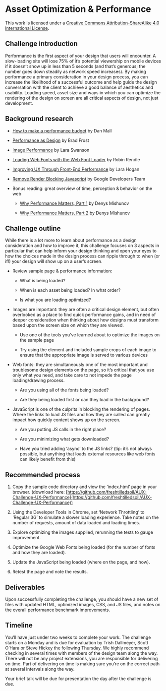 # Asset Optimization & Performance

This work is licensed under a [Creative Commons Attribution-ShareAlike 4.0 International License](http://creativecommons.org/licenses/by-sa/4.0/).

## Challenge introduction

Performance is the first aspect of your design that users will encounter. A slow-loading site will lose 75% of it’s potential viewership on mobile devices if it doesn’t show up in less than 5 seconds (and that’s generous; the number goes down steadily as network speed increases). By making performance a primary consideration in your design process, you can increase the likelihood of a successful outcome and help guide the design conversation with the client to achieve a good balance of aesthetics and usability. Loading speed, asset size and ways in which you can optimize the rendering of the design on screen are all critical aspects of design, not just development.

## Background research

* [How to make a performance budget](http://danielmall.com/articles/how-to-make-a-performance-budget/) by Dan Mall

* [Performance as Design](http://bradfrost.com/blog/post/performance-as-design/) by Brad Frost

* [Image Performance](http://radar.oreilly.com/2014/01/image-performance.html) by Lara Swanson

* [Loading Web Fonts with the Web Font Loader](https://css-tricks.com/loading-web-fonts-with-the-web-font-loader/) by Robin Rendle

* [Improving UX Through Front-End Performance](http://alistapart.com/article/improving-ux-through-front-end-performance) by Lara Hogan

* [Remove Render Blocking Javascript](https://developers.google.com/speed/docs/insights/BlockingJS) by Google Developers Team

* Bonus reading: great overview of time, perception & behavior on the web

    * [Why Performance Matters, Part 1](http://www.smashingmagazine.com/2015/09/why-performance-matters-the-perception-of-time/) by Denys Mishunov

    * [Why Performance Matters, Part 2](http://www.smashingmagazine.com/2015/11/why-performance-matters-part-2-perception-management/) by Denys Mishunov

## Challenge outline

While there is a lot more to learn about performance as a design consideration and how to improve it, this challenge focuses on 3 aspects in particular that can help inform your design thinking and open your eyes to how the choices made in the design process can ripple through to when (or if!) your design will show up on a user’s screen.

* Review sample page & performance information:

    * What is being loaded?

    * When is each asset being loaded? In what order?

    * Is what you are loading optimized?

* Images are important: they are often a critical design element, but often overlooked as a place to find quick performance gains, and in need of deeper consideration when thinking about how designs must transform based upon the screen size on which they are viewed.

    * Use one of the tools you’ve learned about to optimize the images on the sample page

    * Try using the <picture> element and included sample crops of each image to ensure that the appropriate image is served to various devices

* Web fonts: they are simultaneously one of the most important and troublesome design elements on the page, so it’s critical that you use only what you need, and take care to not impede the page loading/drawing process.

    * Are you using all of the fonts being loaded?

    * Are they being loaded first or can they load in the background?

* JavaScript is one of the culprits in blocking the rendering of pages. Where the links to load JS files and how they are called can greatly impact how quickly content shows up on the screen.

    * Are you putting JS calls in the right place?

    * Are you minimizing what gets downloaded?

    * Have you tried adding ‘async’ to the JS links? (tip: it’s not always possible, but anything that loads external resources like web fonts can likely benefit from this)

## Recommended process

1. Copy the sample code directory and view the ‘index.html’ page in your browser. (download here: [https://github.com/freshtilledsoil/AUX-Challenge-UX-Performance](https://github.com/freshtilledsoil/AUX-Challenge-UX-Performance))

2. Using the Developer Tools in Chrome, set ‘Network Throttling’ to ‘Regular 3G’ to simulate a slower loading experience. Take notes on the number of requests, amount of data loaded and loading times.

3. Explore optimizing the images supplied, rerunning the tests to gauge improvement.

4. Optimize the Google Web Fonts being loaded (for the number of fonts and how they are loaded).

5. Update the JavaScript being loaded (where on the page, and how).

6. Retest the page and note the results.

## Deliverables

Upon successfully completing the challenge, you should have a new set of files with updated HTML, optimized images, CSS, and JS files, and notes on the overall performance benchmark improvements.

## Timeline

You’ll have just under two weeks to complete your work. The challenge starts on a Monday and is due for evaluation by Trish Dallmeyer, Scott O’Hara or Steve Hickey the following Thursday. We highly recommend checking in several times with members of the design team along the way. There will not be any project extensions, you are responsible for delivering on time. Part of delivering on time is making sure you’re on the correct path at several intervals along the way.

Your brief talk will be due for presentation the day after the challenge is due.

